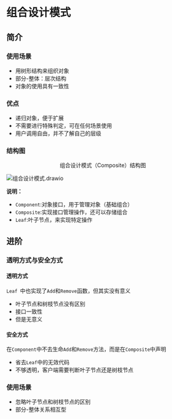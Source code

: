 # 组合设计模式

## 简介

### 使用场景

* 用树形结构来组织对象
* 部分-整体：层次结构
* 对象的使用具有一致性

### 优点

* 递归对象，便于扩展
* 不需要进行特殊判定，可在任何场景使用
* 用户调用自由，并不了解自己的层级

### 结构图

<center>组合设计模式（Composite）结构图</center>

![组合设计模式.drawio](https://xingqiu-tuchuang-1256524210.cos.ap-shanghai.myqcloud.com/typroa/3046/%E7%BB%84%E5%90%88%E8%AE%BE%E8%AE%A1%E6%A8%A1%E5%BC%8F.drawio.png)

**说明：**

* `Component`:对象接口，用于管理对象（基础组合）
* `Composite`:实现接口管理操作，还可以存储组合
* `Leaf`:叶子节点，来实现特定操作



## 进阶

### 透明方式与安全方式

#### 透明方式

`Leaf `中也实现了`Add`和`Remove`函数，但其实没有意义

* 叶子节点和树枝节点没有区别
* 接口一致性
* 但是无意义

#### 安全方式

在`Component`中不去生命`Add`和`Remove`方法，而是在`Composite`中声明

* 省去`Leaf`中的无效代码
* 不够透明，客户端需要判断叶子节点还是树枝节点

### 使用场景

* 忽略叶子节点和树枝节点的区别
* 部分-整体关系相互型

#### 
